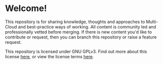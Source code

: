 # Welcome!

This repository is for sharing knowledge, thoughts and approaches to Multi-Cloud and best-practice ways of working. All content is community led and professionally vetted before merging. If there is new content you'd like to contribute or request, then you can branch this repository or raise a feature request.

This repository is licensed under GNU GPLv3. Find out more about this license [here](https://choosealicense.com/licenses/gpl-3.0/), or view the license terms [here](./LICENSE).

